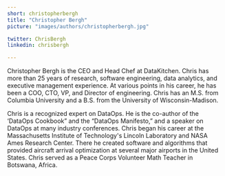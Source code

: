 ```yaml
---
short: christopherbergh
title: "Christopher Bergh"
picture: "images/authors/christopherbergh.jpg"

twitter: ChrisBergh
linkedin: chrisbergh

---
```


Christopher Bergh is the CEO and Head Chef at DataKitchen. Chris has more than 25 years of research, software engineering, data analytics, and executive management experience.  At various points in his career, he has been a COO, CTO, VP, and Director of engineering.  Chris has an M.S. from Columbia University and a B.S. from the University of Wisconsin-Madison.

Chris is a recognized expert on DataOps.  He is the co-author of the ‘DataOps Cookbook” and the “DataOps Manifesto,” and a speaker on DataOps at many industry conferences.  Chris began his career at the Massachusetts Institute of Technology's Lincoln Laboratory and NASA Ames Research Center. There he created software and algorithms that provided aircraft arrival optimization at several major airports in the United States. Chris served as a Peace Corps Volunteer Math Teacher in Botswana, Africa. 
